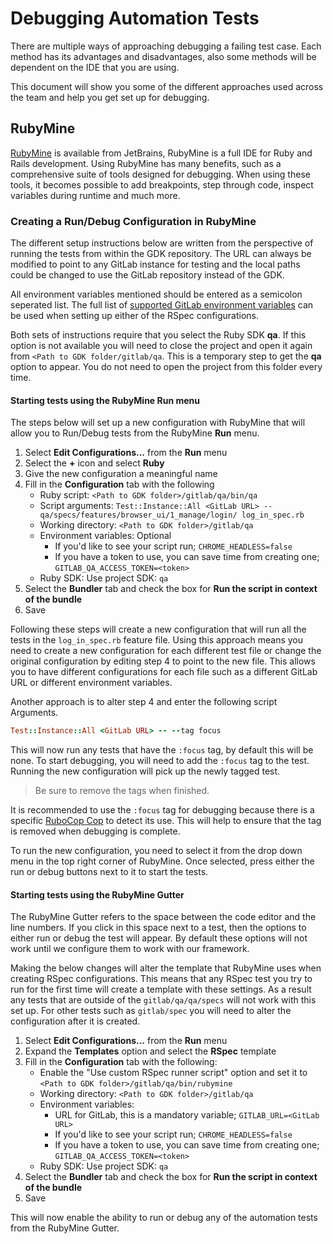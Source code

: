 # Debugging Automation Tests

There are multiple ways of approaching debugging a failing test case. Each method has its advantages and
disadvantages, also some methods will be dependent on the IDE that you are using.

This document will show you some of the different approaches used across the team and help you get set up for debugging.

## RubyMine

[RubyMine](https://www.jetbrains.com/ruby/) is available from JetBrains, RubyMine is a full IDE for Ruby and
Rails development. Using RubyMine has many benefits, such as a comprehensive suite of tools designed for
debugging. When using these tools, it becomes possible to add breakpoints, step through code, inspect variables during
runtime and much more.

### Creating a Run/Debug Configuration in RubyMine

The different setup instructions below are written from the perspective of running the tests from within the GDK
repository. The URL can always be modified to point to any GitLab instance for testing and the local paths could be
changed to use the GitLab repository instead of the GDK.

All environment variables mentioned should be entered as a semicolon seperated list. The full list of
[supported GitLab environment variables](https://gitlab.com/gitlab-org/gitlab-qa/-/blob/master/docs/what_tests_can_be_run.md#supported-gitlab-environment-variables)
 can be used when setting up either of the RSpec configurations.

Both sets of instructions require that you select the Ruby SDK **qa**. If this option is not available you will need to
close the project and open it again from `<Path to GDK folder/gitlab/qa`. This is a temporary step to get the **qa**
option to appear. You do not need to open the project from this folder every time.

#### Starting tests using the RubyMine **Run** menu

The steps below will set up a new configuration with RubyMine that will allow you to Run/Debug tests from the RubyMine
**Run** menu.

1. Select **Edit Configurations...** from the **Run** menu
1. Select the **+** icon and select **Ruby**
1. Give the new configuration a meaningful name
1. Fill in the **Configuration** tab with the following
    - Ruby script: `<Path to GDK folder>/gitlab/qa/bin/qa`
    - Script arguments: `Test::Instance::All <GitLab URL> -- qa/specs/features/browser_ui/1_manage/login/
    log_in_spec.rb`
    - Working directory: `<Path to GDK folder>/gitlab/qa`
    - Environment variables: Optional
        - If you'd like to see your script run; `CHROME_HEADLESS=false`
        - If you have a token to use, you can save time from creating one; `GITLAB_QA_ACCESS_TOKEN=<token>`
    - Ruby SDK: Use project SDK: `qa`
1. Select the **Bundler** tab and check the box for **Run the script in context of the bundle**
1. Save

Following these steps will create a new configuration that will run all the tests in the `log_in_spec.rb` feature file.
Using this approach means you need to create a new configuration for each different test file or change the original
configuration by editing step 4 to point to the new file. This allows you to have different configurations for each
file such as a different GitLab URL or different environment variables.

Another approach is to alter step 4 and enter the following script Arguments.

```ruby
Test::Instance::All <GitLab URL> -- --tag focus
```

This will now run any tests that have the `:focus` tag, by default this will be none. To start debugging, you will
need to add the `:focus` tag to the test. Running the new configuration will pick up the newly tagged test.

> Be sure to remove the tags when finished.

It is recommended to use the `:focus` tag for debugging because there is a specific
 [RuboCop Cop](https://www.rubydoc.info/gems/rubocop-rspec/RuboCop/Cop/RSpec/Focus) to detect its use. This will help
 to ensure that the tag is removed when debugging is complete.

To run the new configuration, you need to select it from the drop down menu in the top right corner of RubyMine. Once
selected, press either the run or debug buttons next to it to start the tests.

#### Starting tests using the RubyMine Gutter

The RubyMine Gutter refers to the space between the code editor and the line numbers. If you click in this space next
to a test, then the options to either run or debug the test will appear. By default these options will not work until we
configure them to work with our framework.

Making the below changes will alter the template that RubyMine uses when creating RSpec configurations. This means that
any RSpec test you try to run for the first time will create a template with these settings. As a result any tests that
are outside of the `gitlab/qa/qa/specs` will not work with this set up. For other tests such as `gitlab/spec` you will
need to alter the configuration after it is created.

1. Select **Edit Configurations...** from the **Run** menu
1. Expand the **Templates** option and select the **RSpec** template
1. Fill in the **Configuration** tab with the following:
    - Enable the "Use custom RSpec runner script" option and set it to `<Path to GDK folder>/gitlab/qa/bin/rubymine`
    - Working directory: `<Path to GDK folder>/gitlab/qa`
    - Environment variables:
        - URL for GitLab, this is a mandatory variable; `GITLAB_URL=<GitLab URL>`
        - If you'd like to see your script run; `CHROME_HEADLESS=false`
        - If you have a token to use, you can save time from creating one; `GITLAB_QA_ACCESS_TOKEN=<token>`
    - Ruby SDK: Use project SDK: `qa`
1. Select the **Bundler** tab and check the box for **Run the script in context of the bundle**
1. Save

This will now enable the ability to run or debug any of the automation tests from the RubyMine Gutter.
